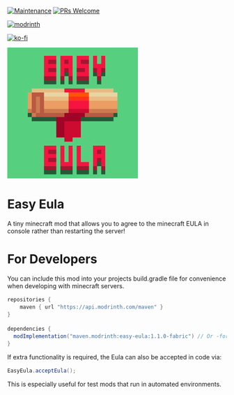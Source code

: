 [![Maintenance](https://img.shields.io/badge/Maintained%3F-yes-green.svg)](https://GitHub.com/Naereen/StrapDown.js/graphs/commit-activity)
[![PRs Welcome](https://img.shields.io/badge/PRs-welcome-brightgreen.svg?style=flat-square)](http://makeapullrequest.com)

[<img alt="modrinth" height="40" src="https://cdn.jsdelivr.net/npm/@intergrav/devins-badges@3/assets/compact/available/modrinth_vector.svg">](https://modrinth.com/plugin/easy-eula)

[![ko-fi](https://ko-fi.com/img/githubbutton_sm.svg)](https://ko-fi.com/G2G4DZF4D)

<img src="https://raw.githubusercontent.com/MrNavaStar/EasyEula/master/common/src/main/resources/assets/easyeula/icon.png" width="300" height="300">

# Easy Eula
A tiny minecraft mod that allows you to agree to the minecraft EULA in console rather than restarting the server!

# For Developers
You can include this mod into your projects build.gradle file for convenience when developing with minecraft servers.
```gradle
repositories {
    maven { url "https://api.modrinth.com/maven" }
}

dependencies {
  modImplementation("maven.modrinth:easy-eula:1.1.0-fabric") // Or -forge
}
```

If extra functionality is required, the Eula can also be accepted in code via:
```java
EasyEula.acceptEula();
```
This is especially useful for test mods that run in automated environments.
